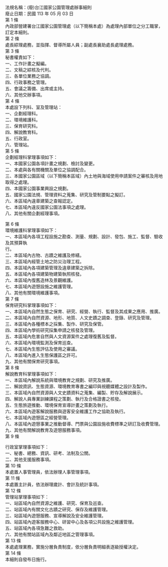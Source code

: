 法規名稱：(廢)台江國家公園管理處辦事細則  
廢止日期：民國 113 年 05 月 03 日  
第 1 條  
內政部營建署台江國家公園管理處（以下簡稱本處）為處理內部單位之分工職掌，訂定本細則。  
第 2 條  
處長綜理處務，並指揮、督導所屬人員；副處長襄助處長處理處務。  
第 3 條  
秘書權責如下：  
一、工作計畫之擬編。  
二、文稿之綜核及代判。  
三、各單位業務之協調。  
四、行政事務之管理。  
五、會議之籌備、出席或主持。  
六、其他交辦事項。  
第 4 條  
本處設下列科、室及管理站：  
一、企劃經理科。  
二、環境維護科。  
三、保育研究科。  
四、解說教育科。  
五、行政室。  
六、管理站。  
第 5 條  
企劃經理科掌理事項如下：  
一、本國家公園各項計畫之規劃、檢討及變更。  
二、本處與各有關機關及單位之協調配合。  
三、本國家公園區域（以下簡稱本區域）內土地與海域使用申請案件之審核及用地取得之處理。  
四、本國家公園事業興設之規劃。  
五、國家公園法規、管理資料之蒐集、研究及管制要點之擬訂。  
六、本區域內違章建築之查報認定。  
七、本區域內違反國家公園法事項之處理。  
八、其他有關企劃經理事項。  


第 6 條  
環境維護科掌理事項如下：  
一、本區域內各項工程設施之勘查、測量、規劃、設計、發包、施工、監督、驗收及其預算執  
行。  
二、本區域內古物、古蹟之維護及修繕。  
三、本區域內經管土地之防災治理工程。  
四、本區域內各項建築管理及違章建築之拆除。  
五、本區域內各項建築物建築執照核發。  
六、本區域內復舊造林及景觀維護。  
七、本區域內遊憩設施之維護管理。  
八、其他有關環境維護事項。  
第 7 條  
保育研究科掌理事項如下：  
一、本區域內自然生態之保育、研究、經營、執行、監督及其成果之應用、推廣。  
二、本區域內自然資源、地形、地質、人文史蹟之調查、登錄、研究及管理。  
三、本區域內各種標本之採集、製作、研究及保管。  
四、本區域內學術研究採集申請之核發及管理。  
五、本區域內危害自然與人文資源案件之處理復舊及監督。  
六、本區域內環境監測及保育巡查。  
七、本區域內生態評估及使用之審議。  
八、本區域內進入生態保護區之許可。  
九、其他有關保育研究事項。  
第 8 條  
解說教育科掌理事項如下：  
一、本區域內解說系統與環境教育之規劃、研究及推廣。  
二、解說資訊、生態資源、環境教育專書之編印與視聽媒體之設計及製作。  
三、本區域內自然資源與人文史蹟資料之蒐集、編製、貯存及解說展示。  
四、解說人員專業訓練課程之策劃、執行及合格證書之核發。  
五、生態旅遊推動、環境保育宣導計畫之策劃及執行。  
六、本區域內遊客解說服務與遊客安全維護工作之協助及執行。  
七、本區域內遊憩區之經營管理。  
八、本區域內遊憩事業之推動督導、門票與公園設施收費標準之研訂及收費管理。  
九、其他有關解說教育及遊憩服務事項。  
第 9 條  


行政室掌理事項如下：  
一、秘書、總務、資訊、研考、法制及公關。  
二、其他支援服務事項。  
第 10 條  
本處置人事管理員，依法辦理人事管理事項。  
第 11 條  
本處置主計員，依法辦理歲計、會計及統計事項。  
第 12 條  
管理站掌理事項如下：  
一、站區域內自然資源之維護、研究、保育及巡查。  
二、站區域內有關文化古蹟之研究、保存及維護管理。  
三、站區域內遊憩服務、宣導解說及安全維護管理。  
四、站區域內遊客服務中心、研習中心及各項公共設施之維護管理。  
五、站區域內各項急難之救助。  
六、其他有關站區域內及鄰近地區之管理事項。  
第 13 條  
本處處理業務，實施分層負責制度，依分層負責明細表逐級授權決定。  
第 14 條  
本細則自發布日施行。  


